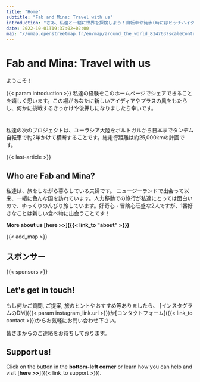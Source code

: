 ```yaml
---
title: "Home"
subtitle: "Fab and Mina: Travel with us"
introduction: "さあ、私達と一緒に世界を探検しよう！自転車や徒歩(時にはヒッチハイク)といった、なるべく二酸化炭素排出量の少ない移動方法で、この美しい星を旅しましょう。"
date: 2022-10-01T19:37:02+02:00
map: "//umap.openstreetmap.fr/en/map/around_the_world_814763?scaleControl=false&miniMap=false&scrollWheelZoom=false&zoomControl=true&allowEdit=false&moreControl=true&searchControl=null&tilelayersControl=null&embedControl=null&datalayersControl=true&onLoadPanel=undefined&captionBar=false#1/25.01/111.45"
---
```


# Fab and Mina: Travel with us
ようこそ！

{{< param introduction >}}
私達の経験をこのホームページでシェアできることを嬉しく思います。この場があなたに新しいアイディアやプラスの風をもたらし、何かに挑戦するきっかけや後押しになりましたら幸いです。
#
私達の次のプロジェクトは、ユーラシア大陸をポルトガルから日本までタンデム自転車で約2年かけて横断することです。総走行距離は約25,000kmの計画です。

{{< last-article >}}




## Who are Fab and Mina?
私達は、旅をしながら暮らしている夫婦です。
ニュージーランドで出会って以来、一緒に色んな国を訪れています。人力移動での旅行が私達にとっては面白いので、ゆっくりのんびり旅しています。好奇心・冒険心旺盛な2人ですが、1番好きなことは新しい食べ物に出会うことです！

**More about us [here >>]({{< link_to "about" >}})**


{{< add_map >}}

## スポンサー
{{< sponsors >}}

## Let's get in touch!

もし何かご質問, ご提案, 旅のヒントやおすすめ等ありましたら、 [インスタグラムのDM]({{< param instagram_link.url >}})か[コンタクトフォーム]({{< link_to contact >}})からお気軽にお問い合わせ下さい。

皆さまからのご連絡をお待ちしております。
## Support us!
Click on the button in the **bottom-left corner** or learn how you can help and visit [**here >>**]({{< link_to support >}}).
